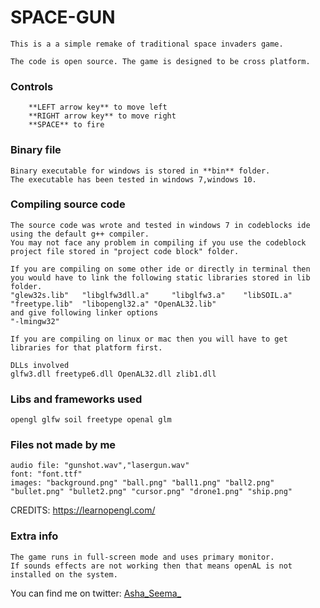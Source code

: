 # SPACE-GUN
	This is a a simple remake of traditional space invaders game.

	The code is open source. The game is designed to be cross platform.

### Controls
		**LEFT arrow key** to move left
		**RIGHT arrow key** to move right
		**SPACE** to fire

### Binary file
	Binary executable for windows is stored in **bin** folder.
	The executable has been tested in windows 7,windows 10.

### Compiling source code
	The source code was wrote and tested in windows 7 in codeblocks ide using the default g++ compiler.
	You may not face any problem in compiling if you use the codeblock project file stored in "project code block" folder.
	
	If you are compiling on some other ide or directly in terminal then you would have to link the following static libraries stored in lib folder.
	"glew32s.lib"	"libglfw3dll.a"		"libglfw3.a"	"libSOIL.a"		"freetype.lib"	"libopengl32.a" "OpenAL32.lib"
	and give following linker options
	"-lmingw32" 
	
	If you are compiling on linux or mac then you will have to get libraries for that platform first.

	DLLs involved
	glfw3.dll freetype6.dll OpenAL32.dll zlib1.dll

### Libs and frameworks used
	opengl glfw soil freetype openal glm 

### Files not made by me
	audio file: "gunshot.wav","lasergun.wav"  
	font: "font.ttf" 
	images: "background.png" "ball.png" "ball1.png" "ball2.png" "bullet.png" "bullet2.png" "cursor.png" "drone1.png" "ship.png"

CREDITS:
	https://learnopengl.com/

### Extra info
	The game runs in full-screen mode and uses primary monitor.
	If sounds effects are not working then that means openAL is not installed on the system.
	


You can find me on twitter: [Asha_Seema_](https://twitter.com/Asha_Seema_)
